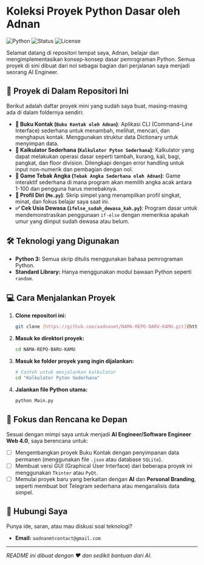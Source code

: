 # Koleksi Proyek Python Dasar oleh Adnan

![Python](https://img.shields.io/badge/Python-3.11%2B-blue?style=for-the-badge&logo=python)
![Status](https://img.shields.io/badge/Status-In%20Development-green?style=for-the-badge)
![License](https://img.shields.io/badge/License-MIT-brightgreen?style=for-the-badge)

Selamat datang di repositori tempat saya, Adnan, belajar dan mengimplementasikan konsep-konsep dasar pemrograman Python. Semua proyek di sini dibuat dari nol sebagai bagian dari perjalanan saya menjadi seorang AI Engineer.

## 🚀 Proyek di Dalam Repositori Ini

Berikut adalah daftar proyek mini yang sudah saya buat, masing-masing ada di dalam foldernya sendiri:

* **📖 Buku Kontak (`Buku Kontak oleh Adnan`)**: Aplikasi CLI (Command-Line Interface) sederhana untuk menambah, melihat, mencari, dan menghapus kontak. Menggunakan struktur data Dictionary untuk menyimpan data.
* **🧮 Kalkulator Sederhana (`Kalkulator Pyton Sederhana`)**: Kalkulator yang dapat melakukan operasi dasar seperti tambah, kurang, kali, bagi, pangkat, dan floor division. Dilengkapi dengan error handling untuk input non-numerik dan pembagian dengan nol.
* **🎲 Game Tebak Angka (`Tebak Angka Sederhana oleh Adnan`)**: Game interaktif sederhana di mana program akan memilih angka acak antara 1-100 dan pengguna harus menebaknya.
* **👤 Profil Diri (`Me.py`)**: Skrip simpel yang menampilkan profil singkat, minat, dan fokus belajar saya saat ini.
* **✅ Cek Usia Dewasa (`ifelse_sudah_dewasa_kah.py`)**: Program dasar untuk mendemonstrasikan penggunaan `if-else` dengan memeriksa apakah umur yang diinput sudah dewasa atau belum.

## 🛠️ Teknologi yang Digunakan

* **Python 3:** Semua skrip ditulis menggunakan bahasa pemrograman Python.
* **Standard Library:** Hanya menggunakan modul bawaan Python seperti `random`.

## 💻 Cara Menjalankan Proyek

1.  **Clone repositori ini:**
    ```bash
    git clone [https://github.com/aadnanmt/NAMA-REPO-BARU-KAMU.git](https://github.com/aadnanmt/NAMA-REPO-BARU-KAMU.git)
    ```
2.  **Masuk ke direktori proyek:**
    ```bash
    cd NAMA-REPO-BARU-KAMU
    ```
3.  **Masuk ke folder proyek yang ingin dijalankan:**
    ```bash
    # Contoh untuk menjalankan kalkulator
    cd "Kalkulator Pyton Sederhana"
    ```
4.  **Jalankan file Python utama:**
    ```bash
    python Main.py
    ```

## 🎯 Fokus dan Rencana ke Depan

Sesuai dengan mimpi saya untuk menjadi **AI Engineer/Software Engineer Web 4.0**, saya berencana untuk:
- [ ] Mengembangkan proyek Buku Kontak dengan penyimpanan data permanen (menggunakan file `.json` atau database `SQLite`).
- [ ] Membuat versi GUI (Graphical User Interface) dari beberapa proyek ini menggunakan `Tkinter` atau `PyQt`.
- [ ] Memulai proyek baru yang berkaitan dengan **AI** dan **Personal Branding**, seperti membuat bot Telegram sederhana atau menganalisis data simpel.

## 👋 Hubungi Saya

Punya ide, saran, atau mau diskusi soal teknologi?
* **Email:** `aadnanmtcontact@gmail.com`

---
*README ini dibuat dengan ❤️ dan sedikit bantuan dari AI.*
